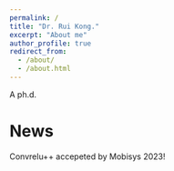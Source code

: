 ```yaml
---
permalink: /
title: "Dr. Rui Kong."
excerpt: "About me"
author_profile: true
redirect_from: 
  - /about/
  - /about.html
---
```


A ph.d.

News
======
Convrelu++ accepeted by Mobisys 2023!